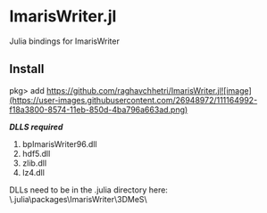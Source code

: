 # ImarisWriter.jl

Julia bindings for ImarisWriter

## Install
pkg> add  https://github.com/raghavchhetri/ImarisWriter.jl![image](https://user-images.githubusercontent.com/26948972/111164992-f18a3800-8574-11eb-850d-4ba796a663ad.png)

***DLLS required***
1. bpImarisWriter96.dll
2. hdf5.dll
3. zlib.dll
3. lz4.dll

DLLs need to be in the .julia directory here: \\.julia\packages\ImarisWriter\3DMeS\
